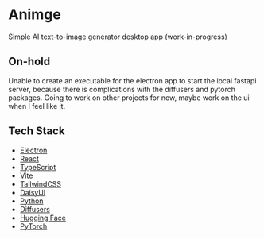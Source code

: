# Animge

Simple AI text-to-image generator desktop app (work-in-progress)

## On-hold

Unable to create an executable for the electron app to start the local fastapi server, because there is complications with the diffusers and pytorch packages. Going to work on other projects for now, maybe work on the ui when I feel like it.

## Tech Stack

- [Electron](https://electronjs.org/)
- [React](https://reactjs.org/)
- [TypeScript](https://www.typescriptlang.org/)
- [Vite](https://vite.dev/)
- [TailwindCSS](https://tailwindcss.com/)
- [DaisyUI](https://daisyui.com/)
- [Python](https://www.python.org/)
- [Diffusers](https://huggingface.co/docs/diffusers/index)
- [Hugging Face](https://huggingface.co/)
- [PyTorch](https://pytorch.org/)
